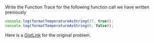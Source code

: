 Write the Function Trace for the following function call we have written previously

```js
console.log(formatTemperatureAsString(37, true));
console.log(formatTemperatureAsString(0, false));
```
Here is a [GistLink](https://github.com/McLarenCollege/foundations_public/blob/main/format-temperature-as-string.md) for the original problem.
